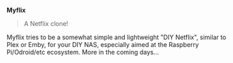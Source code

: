 **Myflix**
> A Netflix clone!

Myflix tries to be a somewhat simple and lightweight "DIY Netflix", similar to Plex or Emby, for your DIY NAS, especially aimed at the Raspberry Pi/Odroid/etc ecosystem.
More in the coming days...